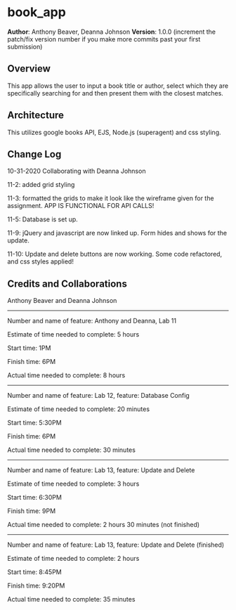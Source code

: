 # book_app

**Author**: Anthony Beaver, Deanna Johnson
**Version**: 1.0.0 (increment the patch/fix version number if you make more commits past your first submission)

## Overview
This app allows the user to input a book title or author, select which they are specifically searching for and then present them with the closest matches. 

## Architecture
This utilizes google books API, EJS, Node.js (superagent) and css styling.

## Change Log
10-31-2020 Collaborating with Deanna Johnson

11-2: added grid styling

11-3: formatted the grids to make it look like the wireframe given for the assignment.
APP IS FUNCTIONAL FOR API CALLS!

11-5: Database is set up.

11-9: jQuery and javascript are now linked up. Form hides and shows for the update.

11-10: Update and delete buttons are now working. Some code refactored, and css styles applied!

## Credits and Collaborations
Anthony Beaver and Deanna Johnson

----------------------------------

Number and name of feature: Anthony and Deanna, Lab 11

Estimate of time needed to complete: 5 hours

Start time: 1PM

Finish time: 6PM

Actual time needed to complete: 8 hours

----------------------------------

Number and name of feature: Lab 12, feature: Database Config

Estimate of time needed to complete: 20 minutes

Start time: 5:30PM

Finish time: 6PM

Actual time needed to complete: 30 minutes

----------------------------------

Number and name of feature: Lab 13, feature: Update and Delete

Estimate of time needed to complete: 3 hours

Start time: 6:30PM

Finish time: 9PM

Actual time needed to complete: 2 hours 30 minutes (not finished)

----------------------------------

Number and name of feature: Lab 13, feature: Update and Delete (finished)

Estimate of time needed to complete: 2 hours

Start time: 8:45PM

Finish time: 9:20PM

Actual time needed to complete: 35 minutes
